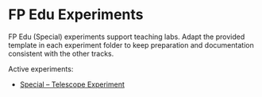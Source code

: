 # FP Edu Experiments

FP Edu (Special) experiments support teaching labs. Adapt the provided template in each experiment folder to keep preparation and documentation consistent with the other tracks.

Active experiments:

- [Special – Telescope Experiment](special-telescope/overview.md)
